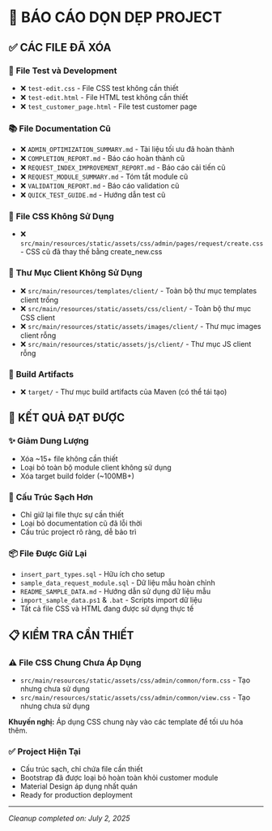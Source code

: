 # 🧹 BÁO CÁO DỌN DẸP PROJECT

## ✅ CÁC FILE ĐÃ XÓA

### 📝 **File Test và Development**
- ❌ `test-edit.css` - File CSS test không cần thiết
- ❌ `test-edit.html` - File HTML test không cần thiết  
- ❌ `test_customer_page.html` - File test customer page

### 📚 **File Documentation Cũ**
- ❌ `ADMIN_OPTIMIZATION_SUMMARY.md` - Tài liệu tối ưu đã hoàn thành
- ❌ `COMPLETION_REPORT.md` - Báo cáo hoàn thành cũ
- ❌ `REQUEST_INDEX_IMPROVEMENT_REPORT.md` - Báo cáo cải tiến cũ
- ❌ `REQUEST_MODULE_SUMMARY.md` - Tóm tắt module cũ
- ❌ `VALIDATION_REPORT.md` - Báo cáo validation cũ
- ❌ `QUICK_TEST_GUIDE.md` - Hướng dẫn test cũ

### 🎨 **File CSS Không Sử Dụng**
- ❌ `src/main/resources/static/assets/css/admin/pages/request/create.css` - CSS cũ đã thay thế bằng create_new.css

### 📁 **Thư Mục Client Không Sử Dụng**
- ❌ `src/main/resources/templates/client/` - Toàn bộ thư mục templates client trống
- ❌ `src/main/resources/static/assets/css/client/` - Toàn bộ thư mục CSS client
- ❌ `src/main/resources/static/assets/images/client/` - Thư mục images client rỗng
- ❌ `src/main/resources/static/assets/js/client/` - Thư mục JS client rỗng

### 🔨 **Build Artifacts**
- ❌ `target/` - Thư mục build artifacts của Maven (có thể tái tạo)

## 🎯 **KẾT QUẢ ĐẠT ĐƯỢC**

### ✨ **Giảm Dung Lượng**
- Xóa ~15+ file không cần thiết
- Loại bỏ toàn bộ module client không sử dụng
- Xóa target build folder (~100MB+)

### 🧼 **Cấu Trúc Sạch Hơn**
- Chỉ giữ lại file thực sự cần thiết
- Loại bỏ documentation cũ đã lỗi thời
- Cấu trúc project rõ ràng, dễ bảo trì

### 📦 **File Được Giữ Lại**
- `insert_part_types.sql` - Hữu ích cho setup
- `sample_data_request_module.sql` - Dữ liệu mẫu hoàn chỉnh
- `README_SAMPLE_DATA.md` - Hướng dẫn sử dụng dữ liệu mẫu
- `import_sample_data.ps1` & `.bat` - Scripts import dữ liệu
- Tất cả file CSS và HTML đang được sử dụng thực tế

## 📋 **KIỂM TRA CẦN THIẾT**

### ⚠️ **File CSS Chung Chưa Áp Dụng**
- `src/main/resources/static/assets/css/admin/common/form.css` - Tạo nhưng chưa sử dụng
- `src/main/resources/static/assets/css/admin/common/view.css` - Tạo nhưng chưa sử dụng

**Khuyến nghị:** Áp dụng CSS chung này vào các template để tối ưu hóa thêm.

### ✅ **Project Hiện Tại**
- Cấu trúc sạch, chỉ chứa file cần thiết
- Bootstrap đã được loại bỏ hoàn toàn khỏi customer module
- Material Design áp dụng nhất quán
- Ready for production deployment

---
*Cleanup completed on: July 2, 2025*
